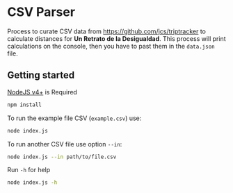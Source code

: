 # CSV Parser
Process to curate CSV data from https://github.com/jcs/triptracker to calculate distances for **Un Retrato de la Desigualdad**.
This process will print calculations on the console, then you have to past them in the `data.json` file.

## Getting started
[NodeJS v4+](https://nodejs.org/) is Required

```bash
npm install
```

To run the example file CSV (`example.csv`) use:
```bash
node index.js
```

To run another CSV file use option `--in`:
```bash
node index.js --in path/to/file.csv
```

Run `-h` for help
```bash
node index.js -h
```
